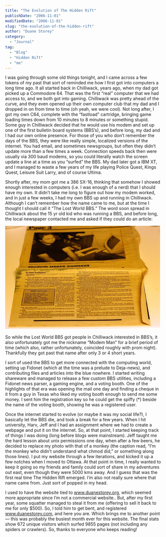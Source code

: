 ```yaml
---
title: "The Evolution of The Hidden Rift"
publishDate: "2006-11-01"
modifiedDate: "2006-11-01"
slug: "the-evolution-of-the-hidden-rift"
author: "Duane Storey"
category:
  - "Journal"
tag:
  - "Blog"
  - "Hidden Rift"
  - "me"
---
```


I was going through some old things tonight, and I came across a few tokens of my past that sort of reminded me how I first got into computers a long time ago. It all started back in Chilliwack, years ago, when my dad got picked up a Commodore 64. That was the first “real” computer that we had access to, and we both got into gaming. Chilliwack was pretty ahead of the curve, and they even opened up their own computer club that my dad and I dropped in on from time to time (oh yeah, we were cool). Not long after, I got my own C64, complete with the “fastload” cartridge, bringing game loading times down from 10 minutes to 8 minutes or something stupid. Some guy in Chilliwack decided that he would use his modem and set up one of the first bulletin board systems (BBS’s), and before long, my dad and I had our own online presence. For those of you who don’t remember the days of the BBS, they were like really simple, localized versions of the internet. You had email, and sometimes newsgroups, but often they didn’t update more than a few times a week. Connection speeds back then were usually via 300 baud modems, so you could literally watch the screen update a line at a time as you “surfed” the BBS. My dad later got a IBM XT, and I managed to waste a few years of my life playing Police Quest, Kings Quest, Leisure Suit Larry, and of course Ultima.

Shortly after, my mom got me a 386 SX-16, thinking that somehow I showed enough interested in computers (i.e. I was enough of a nerd) that I should have my own. It didn’t take me long to figure out how my modem worked, and in just a few weeks, I had my own BBS up and running in Chilliwack. Although I can’t remember how the name came to me, but at the time I thought I should call it “The Lost World BBS.” The word soon spread in Chilliwack about the 15 yr old kid who was running a BBS, and before long, the local newspaper contacted me and asked if they could do an article:

[![modemman](_images/the-evolution-of-the-hidden-rift-1.jpg)](http://www.flickr.com/photos/duanestorey/285509750/)

So while the Lost World BBS got people in Chilliwack interested in BBS’s, it also unfortunately got me the nickname “Modem Man” for a brief period of time (which also, rather unfortunately, coincided roughly with prom night). Thankfully they got past that name after only 3 or 4 short years.

I sort of used the BBS to get more connected with the computing world, setting up Fidonet (which at the time was a prelude to Deja-news), and contributing files and articles into the blue nowhere. I started writing shareware and managed to release a few custom BBS utilities, including a Fidonet news parser, a gaming engine, and a voting booth. One of the highlights of that era was opening the mail one day and finding a cheque in it from a guy in Texas who liked my voting booth enough to send me some money. I sent him the registration key so he could get the spiffy (\*) beside the name of the voting booth, showing he was a registered user.

Once the internet started to evolve (or maybe it was my social life?), I basically let the BBS die, and took a break for a few years. When I hit university, Harv, Jeff and I had an assignment where we had to create a webpage and put it on the internet. So, at that point, I started keeping track of things I was doing (long before blogs were mainstream). Jeff taught me the hard lesson about unix permissions one day, when after a few beers, he decided to replace my photo with that of a monkey (the caption read, “I’m the monkey who didn’t understand what chmod did,” or something along those lines). I put my website through a few iterations, and kicked it up a few notches when I moved to Ottawa. At that point in time, I really wanted to keep it going so my friends and family could sort of share in my adventures out east, even though they were 5000 kms away. And I guess that was the first real time The Hidden Rift emerged. I’m also not really sure where that name came from. Just sort of popped in my head.

I used to have the website tied to www.duanestorey.org, which seemed more appropriate since I’m not a commercial website.. But, after my first year, some squatter managed to steal it from me (offering to sell it back to me for only $500). So, I told him to get bent, and registered www.duanestorey.com, and here you are. Which brings me to another point — this was probably the busiest month ever for this website. The final stats show 672 unique visitors which surfed 9855 pages (not including any spiders or crawlers). So, thanks to everyone who keeps reading!